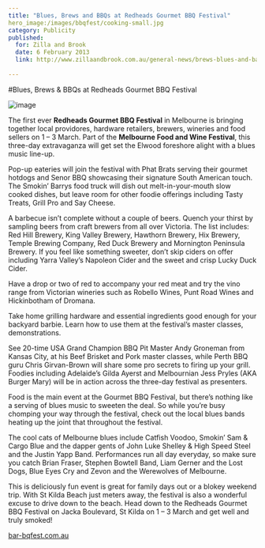 ```yaml
---
title: "Blues, Brews and BBQs at Redheads Gourmet BBQ Festival"
hero_image:/images/bbqfest/cooking-small.jpg
category: Publicity
published:
  for: Zilla and Brook
  date: 6 February 2013
  link: http://www.zillaandbrook.com.au/general-news/brews-blues-and-barbecues-at-gourmet-bbq-festival/
  
---
```

#Blues, Brews  & BBQs at Redheads Gourmet BBQ Festival

![image](/images/bbqfest/cooking-small.jpg)

The first ever **Redheads Gourmet BBQ Festival** in Melbourne is bringing together local providores, hardware retailers, brewers, wineries and food sellers on 1 – 3 March. Part of the **Melbourne Food and Wine Festival**, this three-day extravaganza will get set the Elwood foreshore alight with a blues music line-up.

Pop-up eateries will join the festival with Phat Brats serving their gourmet hotdogs and Senor BBQ showcasing their signature South American touch. The Smokin’ Barrys food truck will dish out melt-in-your-mouth slow cooked dishes, but leave room for other foodie offerings including Tasty Treats, Grill Pro and Say Cheese.

A barbecue isn’t complete without a couple of beers. Quench your thirst by sampling beers from craft brewers from all over Victoria. The list includes: Red Hill Brewery, King Valley Brewery, Hawthorn Brewery, Hix Brewery, Temple Brewing Company, Red Duck Brewery and Mornington Peninsula Brewery. If you feel like something sweeter, don’t skip ciders on offer including Yarra Valley’s Napoleon Cider and the sweet and crisp Lucky Duck Cider.

Have a drop or two of red to accompany your red meat and try the vino range from Victorian wineries such as Robello Wines, Punt Road Wines and Hickinbotham of Dromana.

Take home grilling hardware and essential ingredients good enough for your backyard barbie. Learn how to use them at the festival’s master classes, demonstrations.



See 20-time USA Grand Champion BBQ Pit Master Andy Groneman from Kansas City, at his Beef Brisket and Pork master classes, while Perth BBQ guru Chris Girvan-Brown will share some pro secrets to firing up your grill. Foodies including Adelaide’s Gilda Ayerst and Melbournian Jess Pryles (AKA Burger Mary) will be in action across the three-day festival as presenters.

Food is the main event at the Gourmet BBQ Festival, but there’s nothing like a serving of blues music to sweeten the deal. So while you’re busy chomping your way through the festival, check out the local blues bands heating up the joint that throughout the festival.

The cool cats of Melbourne blues include Catfish Voodoo, Smokin’ Sam & Cargo Blue and the dapper gents of John Luke Shelley & High Speed Steel and the Justin Yapp Band. Performances run all day everyday, so make sure you catch Brian Fraser, Stephen Bowtell Band, Liam Gerner and the Lost Dogs, Blue Eyes Cry and Zevon and the Werewolves of Melbourne.

This is deliciously fun event is great for family days out or a blokey weekend trip. With St Kilda Beach just meters away, the festival is also a wonderful excuse to drive down to the beach. Head down to the Redheads Gourmet BBQ Festival on Jacka Boulevard, St Kilda on 1 – 3 March and get well and truly smoked!

[bar-bqfest.com.au](http://www.bar-bbqfest.com.au/)